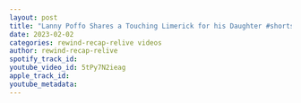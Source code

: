 ```yaml
---
layout: post
title: "Lanny Poffo Shares a Touching Limerick for his Daughter #shorts"
date: 2023-02-02
categories: rewind-recap-relive videos
author: rewind-recap-relive
spotify_track_id: 
youtube_video_id: 5tPy7N2ieag
apple_track_id: 
youtube_metadata: 
---
```

